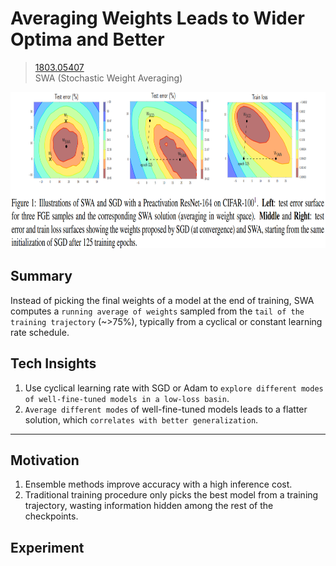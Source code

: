 # Averaging Weights Leads to Wider Optima and Better
> [1803.05407](https://arxiv.org/abs/1803.05407)<br>
> SWA (Stochastic Weight Averaging)
<div align=center><img src="/figures/1803.05407.01.png" style="height: 250px; width: auto;"/></div>

## Summary 
Instead of picking the final weights of a model at the end of training, SWA computes a `running average of weights` sampled from the `tail of the training trajectory` (~>75%), typically from a cyclical or constant learning rate schedule.

## Tech Insights 
1. Use cyclical learning rate with SGD or Adam to `explore different modes of well-fine-tuned models in a low-loss basin`.
2. `Average different modes` of well-fine-tuned models leads to a flatter solution, which `correlates with better generalization`.

---

## Motivation 
1. Ensemble methods improve accuracy with a high inference cost.
2. Traditional training procedure only picks the best model from a training trajectory, wasting information hidden among the rest of the checkpoints.

## Experiment
